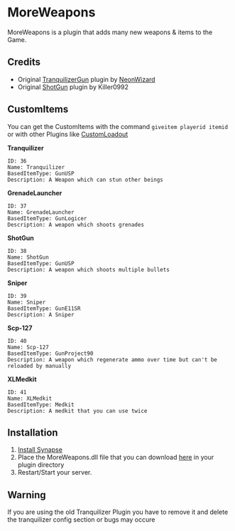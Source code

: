 # MoreWeapons
MoreWeapons is a plugin that adds many new weapons & items to the Game.

## Credits
* Original [TranquilizerGun](https://github.com/NeonWizard/SCP-TranquilizerGun) plugin by [NeonWizard](https://github.com/NeonWizard)
* Original [ShotGun](https://dev.azure.com/Killers0992/_git/ItemManager?path=%2FShotGun%2FShotgun.cs) plugin by Killer0992

## CustomItems
You can get the CustomItems with the command `giveitem playerid itemid` or with other Plugins like [CustomLoadout](https://github.com/AlmightyLks/CustomLoadout)

**Tranquilizer**
```
ID: 36
Name: Tranquilizer
BasedItemType: GunUSP
Description: A Weapon which can stun other beings
```
**GrenadeLauncher**
```
ID: 37
Name: GrenadeLauncher
BasedItemType: GunLogicer
Description: A weapon which shoots grenades
```
**ShotGun**
```
ID: 38
Name: ShotGun
BasedItemType: GunUSP
Description: A weapon which shoots multiple bullets
```
**Sniper**
```
ID: 39
Name: Sniper
BasedItemType: GunE11SR
Description: A Sniper
```
**Scp-127**
```
ID: 40 
Name: Scp-127
BasedItemType: GunProject90
Description: A weapon which regenerate ammo over time but can't be reloaded by manually
```
**XLMedkit**
```
ID: 41
Name: XLMedkit
BasedItemType: Medkit
Description: A medkit that you can use twice
```
## Installation
1. [Install Synapse](https://github.com/SynapseSL/Synapse/wiki#hosting-guides)
2. Place the MoreWeapons.dll file that you can download [here](https://github.com/SynapseSL/MoreWeapons/releases) in your plugin directory
3. Restart/Start your server.

## Warning
If you are using the old Tranquilizer Plugin you have to remove it and delete the tranquilizer config section or bugs may occure
